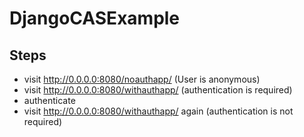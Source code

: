 # DjangoCASExample
## Steps
- visit http://0.0.0.0:8080/noauthapp/ (User is anonymous)
- visit http://0.0.0.0:8080/withauthapp/ (authentication is required)
- authenticate
- visit http://0.0.0.0:8080/withauthapp/ again (authentication is not required)
